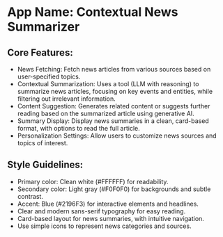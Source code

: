 # **App Name**: Contextual News Summarizer

## Core Features:

- News Fetching: Fetch news articles from various sources based on user-specified topics.
- Contextual Summarization: Uses a tool (LLM with reasoning) to summarize news articles, focusing on key events and entities, while filtering out irrelevant information.
- Content Suggestion: Generates related content or suggests further reading based on the summarized article using generative AI.
- Summary Display: Display news summaries in a clean, card-based format, with options to read the full article.
- Personalization Settings: Allow users to customize news sources and topics of interest.

## Style Guidelines:

- Primary color: Clean white (#FFFFFF) for readability.
- Secondary color: Light gray (#F0F0F0) for backgrounds and subtle contrast.
- Accent: Blue (#2196F3) for interactive elements and headlines.
- Clear and modern sans-serif typography for easy reading.
- Card-based layout for news summaries, with intuitive navigation.
- Use simple icons to represent news categories and sources.